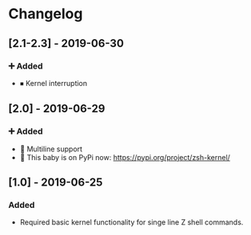 # Changelog

## [2.1-2.3] - 2019-06-30

### ➕ Added
- ⏹ Kernel interruption

## [2.0] - 2019-06-29

### ➕ Added
- 📝 Multiline support
- 🚀 This baby is on PyPi now: https://pypi.org/project/zsh-kernel/

## [1.0] - 2019-06-25

### Added
- Required basic kernel functionality for singe line Z shell commands.

